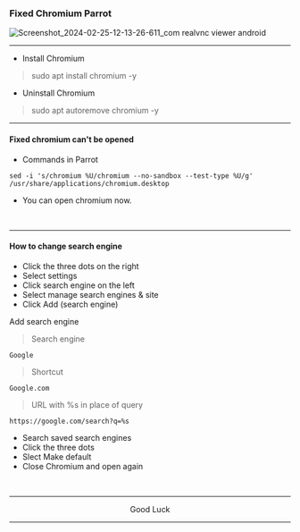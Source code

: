 ### Fixed Chromium Parrot
![Screenshot_2024-02-25-12-13-26-611_com realvnc viewer android](https://github.com/wahasa/Kali-Nethunter/assets/69626847/f1733632-66cb-48bc-abea-06b1452a8f8e)

---
* Install Chromium
> sudo apt install chromium -y

* Uninstall Chromium
> sudo apt autoremove chromium -y

---
#### Fixed chromium can't be opened

* Commands in Parrot
```
sed -i 's/chromium %U/chromium --no-sandbox --test-type %U/g' /usr/share/applications/chromium.desktop
```

* You can open chromium now.
</br>

---
#### How to change search engine

* Click the three dots on the right
* Select settings
* Click search engine on the left
* Select manage search engines & site
* Click Add (search engine)

Add search engine
> Search engine
```
Google
```

> Shortcut
```
Google.com
```

> URL with %s in place of query
```
https://google.com/search?q=%s
```

* Search saved search engines
* Click the three dots
* Slect Make default
* Close Chromium and open again
</br>

---
<p align="center">Good Luck</p>

---
